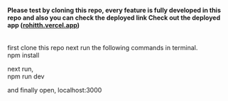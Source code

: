 <b>Please test by cloning this repo, every feature is fully developed in this repo and also you can check the deployed link Check out the deployed app (<a href="https://rohitth.vercel.app">rohitth.vercel.app</a>)</b><br><br><br>
first clone this repo next run the following commands in terminal.<br>
npm install <br>

next run,<br>
npm run dev<br>

and finally open, 
localhost:3000
